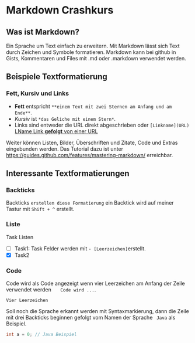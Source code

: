 # Markdown Crashkurs
## Was ist Markdown?
Ein Sprache um Text einfach zu erweitern. Mit Markdown lässt sich Text durch Zeichen und Symbole formatieren. Markdown kann bei github in Gists, Kommentaren und Files mit .md oder .markdown verwendet werden.
 
 ## Beispiele Textformatierung
 ### Fett, Kursiv und Links
- **Fett** entspricht `**einem Text mit zwei Sternen am Anfang und am Ende**`.
- *Kursiv* ist `*das Geliche mit einem Stern*`. 
- Links sind entweder die URL direkt abgeschrieben oder `[Linkname](URL)` [LName Link **gefolgt** von einer URL](http://bsp.com) 
 
 Weiter können Listen, Bilder, Überschriften und Zitate, Code und Extras eingebunden werden. Das Tutorial dazu ist unter https://guides.github.com/features/mastering-markdown/ erreichbar.
 
## Interessante Textformatierungen
### Backticks
Backticks `erstellen diese Formatierung` ein Backtick wird auf meiner Tastur mit `Shift + ^` erstellt.

### Liste
Task Listen
- [ ] Task1: Task Felder werden mit `- [Leerzeichen]`erstellt.
- [x] Task2

### Code
Code wird als Code angezeigt wenn vier Leerzeichen am Anfang der Zeile verwendet werden `   Code wird ...`.
    
    Vier Leerzeichen
    
Soll noch die Sprache erkannt werden mit Syntaxmarkierung, dann die Zeile mit drei Backticks beginnen gefolgt vom Namen der Sprache ` Java` als Beispiel.
    
``` Java
int a = 0; // Java Beispiel
```
